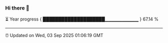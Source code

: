 ### Hi there 👋

⏳ Year progress { ████████████████████▁▁▁▁▁▁▁▁▁▁ } 67.14 %

---

⏰ Updated on Wed, 03 Sep 2025 01:06:19 GMT
